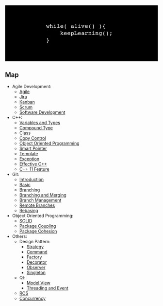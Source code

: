 ![keeplearning](/images/keeplearning.png)

## Map
- Agile Development:
    - [Agile](agile_project_management/agile_development.md)
    - [Jira](agile_project_management/jira_project_management.md)
    - [Kanban](agile_project_management/kanban.md)
    - [Scrum](agile_project_management/scrum.md)
    - [Software Development](agile_project_management/software_development.md)
- C++:
    - [Variables and Types](c++/variables_types.md)
    - [Compound Type](c++/compound_type.md)
    - [Class](c++/class.md)
    - [Copy Control](c++/copy_control.md)
    - [Object Oriented Programming](c++/object_oriented_programming.md)
    - [Smart Pointer](c++/smart_pointer.md)
    - [Template](c++/template.md)
    - [Exception](c++/exception.md)
    - [Effective C++](c++/effective_cpp.md)
    - [C++ 11 Feature](c++/cpp11_feature.md)
- Git:
    - [Introduction](git/getting_started.md)
    - [Basic](git/clone_recording_changes.md)
    - [Branching](git/branching_nutshell.md)
    - [Branching and Merging](git/branching_merging.md)
    - [Branch Management](git/branch_mang_remote.md)
    - [Remote Branches](git/remote.md)
    - [Rebasing](git/rebasing.md)
- Object Oriented Programming:
    - [SOLID](ood/solid.md)
    - [Package Coupling](ood/coupling_packages.md)
    - [Package Cohesion](ood/package_cohesion.md)
- Others:
    - Design Pattern:
        - [Strategy](design_pattern/strategy.md)
        - [Command](design_pattern/command.md)
        - [Factory](design_pattern/factory.md)
        - [Decorator](design_pattern/decorator.md)
        - [Observer](design_pattern/observer.md)
        - [Singleton](design_pattern/singleton.md)
    - Qt:
        - [Model View](qt/model_view.md)
        - [Threading and Event](qt/qt_threading_event.md)
    - [ROS](ros/ros.md)
    - [Concurrency](concurrency/concurrency.md)